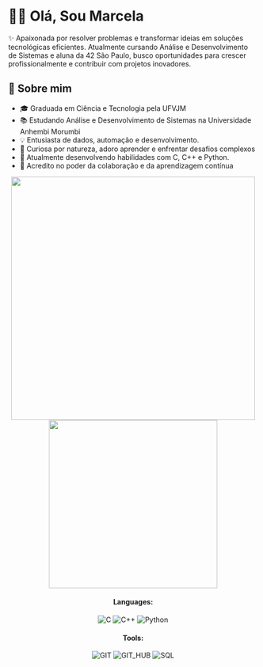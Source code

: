# 👩‍💻 Olá, Sou Marcela 

✨ Apaixonada por resolver problemas e transformar ideias em soluções tecnológicas eficientes. Atualmente cursando Análise e Desenvolvimento de Sistemas e aluna da 42 São Paulo, busco oportunidades para crescer profissionalmente e contribuir com projetos inovadores.

## 🚀 Sobre mim

- 🎓 Graduada em Ciência e Tecnologia pela UFVJM  
- 📚 Estudando Análise e Desenvolvimento de Sistemas na Universidade Anhembi Morumbi  
- 💡 Entusiasta de dados, automação e desenvolvimento.  
- 🧠 Curiosa por natureza, adoro aprender e enfrentar desafios complexos  
- 🌱 Atualmente desenvolvendo habilidades com C, C++ e Python.
- 🤝 Acredito no poder da colaboração e da aprendizagem contínua  
<div align="center">
	<div>
		<img src="https://github-readme-stats.vercel.app/api?username=mgonzaga11&layout=compact&show_icons=false&theme=merko&count_private=true&include_all_commits=true&show_icons=true&hide=issues&hide_border=true" width="492" align="center" />
		<img src="https://github-readme-stats.vercel.app/api/top-langs/?username=mgonzaga11&layout=compact&theme=merko&count_private=true&include_all_commits=true&show_icons=true&hide=issues&hide_border=true" width="340" align="center"/>
	</div>
<div>
	<div align="center">
		<h4>Languages:</h4>
		<img alt="C" src="https://img.shields.io/badge/C-000?style=flat&logo=c" />
		<img alt="C++" src="https://img.shields.io/badge/C++-000?style=flat&logo=c" />
		<img alt="Python" src="https://img.shields.io/badge/Python-000?style=flat&logo=python" />
	</div>
	<div align="center">
		<h4>Tools:</h4>
		<img alt="GIT" src="https://img.shields.io/badge/git-000?style=flat&logo=git&logoColor=E94D5F" />
		<img alt="GIT_HUB" src="https://img.shields.io/badge/GitHub-000?style=flat&logo=github&logoColor=FFF" />
		<img alt="SQL" src="https://img.shields.io/badge/Mysql-000?style=flat&logo=mysql&logoColor=264CE4" />
	</div>
</div>
